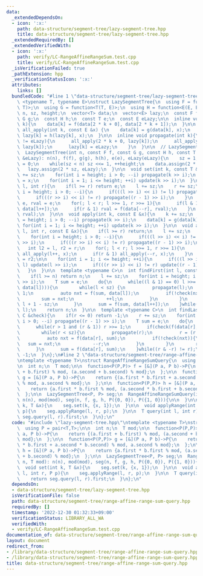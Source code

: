 ```yaml
---
data:
  _extendedDependsOn:
  - icon: ':x:'
    path: data-structure/segment-tree/lazy-segment-tree.hpp
    title: data-structure/segment-tree/lazy-segment-tree.hpp
  _extendedRequiredBy: []
  _extendedVerifiedWith:
  - icon: ':x:'
    path: verify/LC-RangeAffineRangeSum.test.cpp
    title: verify/LC-RangeAffineRangeSum.test.cpp
  _isVerificationFailed: true
  _pathExtension: hpp
  _verificationStatusIcon: ':x:'
  attributes:
    links: []
  bundledCode: "#line 1 \"data-structure/segment-tree/lazy-segment-tree.hpp\"\ntemplate\
    \ <typename T, typename E>\nstruct LazySegmentTree{\n  using F = function<T(T,\
    \ T)>;\n  using G = function<T(T, E)>;\n  using H = function<E(E, E)>;\n  int\
    \ n, sz, height;\n  vector<T> data;\n  vector<E> lazy;\n  const F f;\n  const\
    \ G g;\n  const H h;\n  const T e;\n  const E eLazy;\n\n  inline void update(int\
    \ k){\n    data[k] = f(data[2 * k + 0], data[2 * k + 1]);\n  }\n\n  inline void\
    \ all_apply(int k, const E &x) {\n    data[k] = g(data[k], x);\n    if(k < sz)\
    \ lazy[k] = h(lazy[k], x);\n  }\n\n  inline void propagate(int k){\n    if(lazy[k]\
    \ != eLazy){\n      all_apply(2 * k + 0, lazy[k]);\n      all_apply(2 * k + 1,\
    \ lazy[k]);\n      lazy[k] = eLazy;\n    }\n  }\n\n  // LazySegmentTree() = default;\n\
    \  LazySegmentTree(int n, const F f, const G g, const H h, const T &e, const E\
    \ &eLazy): n(n), f(f), g(g), h(h), e(e), eLazy(eLazy){\n    sz = 1;\n    height\
    \ = 0;\n    while(sz < n) sz <<= 1, ++height;\n    data.assign(2 * sz, e);\n \
    \   lazy.assign(2 * sz, eLazy);\n  }\n\n  void set(int k, const T &x){\n    k\
    \ += sz;\n    for(int i = height; i > 0; --i) propagate(k >> i);\n    data[k]\
    \ = x;\n    for(int i = 1; i <= height; ++i) update(k >> i);\n  }\n\n  T query(int\
    \ l, int r){\n    if(l >= r) return e;\n    l += sz;\n    r += sz;\n    for(int\
    \ i = height; i > 0; --i){\n      if(((l >> i) << i) != l) propagate(l >> i);\n\
    \      if(((r >> i) << i) != r) propagate((r - 1) >> i);\n    }\n    T lval =\
    \ e, rval = e;\n    for(; l < r; l >>= 1, r >>= 1){\n      if(l & 1) lval = f(lval,\
    \ data[l++]);\n      if(r & 1) rval = f(data[--r], rval);\n    }\n    return f(lval,\
    \ rval);\n  }\n\n  void apply(int k, const E &x){\n    k += sz;\n    for(int i\
    \ = height; i > 0; --i) propagate(k >> i);\n    data[k] = g(data[k], x);\n   \
    \ for(int i = 1; i <= height; ++i) update(k >> i);\n  }\n\n  void applyRange(int\
    \ l, int r, const E &x){\n    if(l >= r) return;\n    l += sz;\n    r += sz;\n\
    \    for(int i = height; i > 0; --i){\n      if(((l >> i) << i) != l) propagate(l\
    \ >> i);\n      if(((r >> i) << i) != r) propagate((r - 1) >> i);\n    }\n\n \
    \   int l2 = l, r2 = r;\n    for(; l < r; l >>= 1, r >>= 1){\n      if(l & 1)\
    \ all_apply(l++, x);\n      if(r & 1) all_apply(--r, x);\n    }\n    l = l2, r\
    \ = r2;\n\n    for(int i = 1; i <= height; ++i){\n      if(((l >> i) << i) !=\
    \ l) update(l >> i);\n      if(((r >> i) << i) != r) update((r - 1) >> i);\n \
    \   }\n  }\n\n  template <typename C>\n  int findFirst(int l, const C &check){\n\
    \    if(l >= n) return n;\n    l += sz;\n    for(int i = height; i > 0; --i) propagate(l\
    \ >> i);\n    T sum = e;\n    do{\n      while((l & 1) == 0) l >>= 1;\n      if(check(f(sum,\
    \ data[l]))){\n        while(l < sz) {\n          propagate(l);\n          l <<=\
    \ 1;\n          auto nxt = f(sum, data[l]);\n          if(!check(nxt)){\n    \
    \        sum = nxt;\n            ++l;\n          }\n        }\n        return\
    \ l + 1 - sz;\n      }\n      sum = f(sum, data[l++]);\n    }while((l & -l) !=\
    \ l);\n    return n;\n  }\n\n  template <typename C>\n  int findLast(int r, const\
    \ C &check){\n    if(r <= 0) return -1;\n    r += sz;\n    for(int i = height;\
    \ i > 0; --i) propagate((r - 1) >> i);\n    T sum = e;\n    do{\n      --r;\n\
    \      while(r > 1 and (r & 1)) r >>= 1;\n      if(check(f(data[r], sum))){\n\
    \        while(r < sz){\n          propagate(r);\n          r = (r << 1) + 1;\n\
    \          auto nxt = f(data[r], sum);\n          if(!check(nxt)){\n         \
    \   sum = nxt;\n            --r;\n          }\n        }\n        return r - sz;\n\
    \      }\n      sum = f(data[r], sum);\n    }while((r & -r) != r);\n    return\
    \ -1;\n  }\n};\n#line 2 \"data-structure/segment-tree/range-affine-range-sum-query.hpp\"\
    \ntemplate <typename T>\nstruct RangeAffineRangeSumQuery{\n  using P = pair<T,T>;\n\
    \n  int n;\n  T mod;\n\n  function<P(P,P)> f = [&](P a, P b)->P{\n    return {(a.first\
    \ + b.first) % mod, (a.second + b.second) % mod};\n  };\n\n  function<P(P,P)>\
    \ g = [&](P a, P b)->P{\n    return {(a.first * b.first + a.second * b.second)\
    \ % mod, a.second % mod};\n  };\n\n  function<P(P,P)> h = [&](P a, P b)->P{\n\
    \    return {a.first * b.first % mod, (a.second * b.first + b.second) % mod};\n\
    \  };\n\n  LazySegmentTree<P, P> seg;\n  RangeAffineRangeSumQuery(int n, T mod):\
    \ n(n), mod(mod), seg(n, f, g, h, P({0, 0}), P({1, 0})){\n\n  }\n\n  void set(int\
    \ k, T &x){\n    seg.set(k, {x, 1});\n  }\n\n  void applyRange(int l, int r, P\
    \ p){\n    seg.applyRange(l, r, p);\n  }\n\n  T query(int l, int r){\n    return\
    \ seg.query(l, r).first;\n  }\n};\n"
  code: "#include \"lazy-segment-tree.hpp\"\ntemplate <typename T>\nstruct RangeAffineRangeSumQuery{\n\
    \  using P = pair<T,T>;\n\n  int n;\n  T mod;\n\n  function<P(P,P)> f = [&](P\
    \ a, P b)->P{\n    return {(a.first + b.first) % mod, (a.second + b.second) %\
    \ mod};\n  };\n\n  function<P(P,P)> g = [&](P a, P b)->P{\n    return {(a.first\
    \ * b.first + a.second * b.second) % mod, a.second % mod};\n  };\n\n  function<P(P,P)>\
    \ h = [&](P a, P b)->P{\n    return {a.first * b.first % mod, (a.second * b.first\
    \ + b.second) % mod};\n  };\n\n  LazySegmentTree<P, P> seg;\n  RangeAffineRangeSumQuery(int\
    \ n, T mod): n(n), mod(mod), seg(n, f, g, h, P({0, 0}), P({1, 0})){\n\n  }\n\n\
    \  void set(int k, T &x){\n    seg.set(k, {x, 1});\n  }\n\n  void applyRange(int\
    \ l, int r, P p){\n    seg.applyRange(l, r, p);\n  }\n\n  T query(int l, int r){\n\
    \    return seg.query(l, r).first;\n  }\n};\n"
  dependsOn:
  - data-structure/segment-tree/lazy-segment-tree.hpp
  isVerificationFile: false
  path: data-structure/segment-tree/range-affine-range-sum-query.hpp
  requiredBy: []
  timestamp: '2022-12-30 01:32:33+09:00'
  verificationStatus: LIBRARY_ALL_WA
  verifiedWith:
  - verify/LC-RangeAffineRangeSum.test.cpp
documentation_of: data-structure/segment-tree/range-affine-range-sum-query.hpp
layout: document
redirect_from:
- /library/data-structure/segment-tree/range-affine-range-sum-query.hpp
- /library/data-structure/segment-tree/range-affine-range-sum-query.hpp.html
title: data-structure/segment-tree/range-affine-range-sum-query.hpp
---
```


